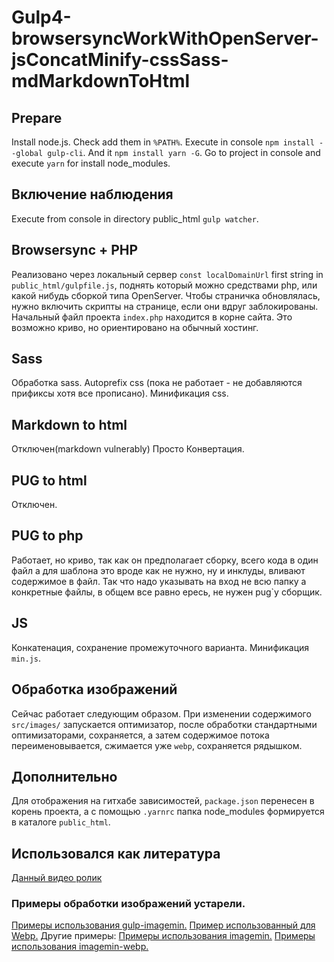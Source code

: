 # Gulp4-browsersyncWorkWithOpenServer-jsConcatMinify-cssSass-mdMarkdownToHtml

## Prepare
Install node.js. Check add them in `%PATH%`. Execute in console `npm install --global gulp-cli`. And it `npm install yarn -G`.
Go to project in console and execute `yarn` for install node_modules.

## Включение наблюдения
Execute from console in directory public_html `gulp watcher`.

## Browsersync + PHP
Реализовано через локальный сервер `const localDomainUrl` first string in `public_html/gulpfile.js`, поднять который можно средствами php, или какой нибудь сборкой типа OpenServer. Чтобы страничка обновлялась, нужно включить скрипты на странице, если они вдруг заблокированы. Начальный файл проекта `index.php` находится в корне сайта. Это возможно криво, но ориентировано на обычный хостинг.

## Sass
Обработка sass. Autoprefix css (пока не работает - не добавляются прификсы хотя все прописано). Минификация css.

## Markdown to html
Отключен(markdown vulnerably) Просто Конвертация.

## PUG to html
Отключен.

## PUG to php
Работает, но криво, так как он предполагает сборку, всего кода в один файл а для шаблона это вроде как не нужно, ну и инклуды, вливают содержимое в файл. Так что надо указывать на вход не всю папку а конкретные файлы, в общем все равно ересь, не нужен pug`у сборщик.

## JS
Конкатенация, сохранение промежуточного варианта. Минификация `min.js`.

## Обработка изображений
Сейчас работает следующим образом. При изменении содержимого `src/images/` запускается оптимизатор, после обработки стандартными оптимизаторами, сохраняется, а затем содержимое потока переименовывается, сжимается уже `webp`, сохраняется рядышком.

## Дополнительно
Для отображения на гитхабе зависимостей, `package.json` перенесен в корень проекта, а с помощью `.yarnrc` папка node_modules формируется в каталоге `public_html`.

## Использовался как литература
[Данный видео ролик](https://www.youtube.com/watch?v=tTrPLQ6nOX8)


### Примеры обработки изображений устарели.
[Примеры использования gulp-imagemin.](https://www.npmjs.com/package/gulp-imagemin) [Пример использованный для Webp.](https://www.smashingmagazine.com/2018/07/converting-images-to-webp/) Другие примеры:
[Примеры использования imagemin.](https://github.com/imagemin/imagemin) [Примеры использования imagemin-webp.](https://github.com/imagemin/imagemin-webp)